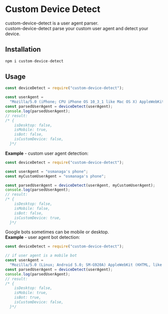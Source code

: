 # Custom Device Detect

custom-device-detect is a user agent parser.<br/>
custom-device-detect parse your custom user agent and detect your device.<br/>

## Installation

```js
npm i custom-device-detect
```

## Usage

```js
const deviceDetect = require("custom-device-detect");

const userAgent =
  "Mozilla/5.0 (iPhone; CPU iPhone OS 10_3_1 like Mac OS X) AppleWebKit/603.1.30 (KHTML, like Gecko) Version/10.0 Mobile/14E304 Safari/602.1";
const parsedUserAgent = deviceDetect(userAgent);
console.log(parsedUserAgent);
// result:
/* {
    isDesktop: false,
    isMobile: true,
    isBot: false,
    isCustomDevice: false,
  }*/
```

**Example** - custom user agent detection:<br/>

```js
const deviceDetect = require("custom-device-detect");

const userAgent = "osmanaga's phone";
const myCustomUserAgent = "osmanaga's phone";

const parsedUserAgent = deviceDetect(userAgent, myCustomUserAgent);
console.log(parsedUserAgent);
// result:
/* {
    isDesktop: false,
    isMobile: false,
    isBot: false,
    isCustomDevice: true,
  }*/
```

Google bots sometimes can be mobile or desktop.<br/>
**Example** - user agent bot detection:

```js
const deviceDetect = require("custom-device-detect");

// if user agent is a mobile bot
const userAgent =
  "Mozilla/5.0 (Linux; Android 5.0; SM-G920A) AppleWebKit (KHTML, like Gecko) Chrome Mobile Safari (compatible; AdsBot-Google-Mobile; +http://www.google.com/mobile/adsbot.html)";
const parsedUserAgent = deviceDetect(userAgent);
console.log(parsedUserAgent);
// result:
/* {
    isDesktop: false,
    isMobile: true,
    isBot: true,
    isCustomDevice: false,
  }*/
```
